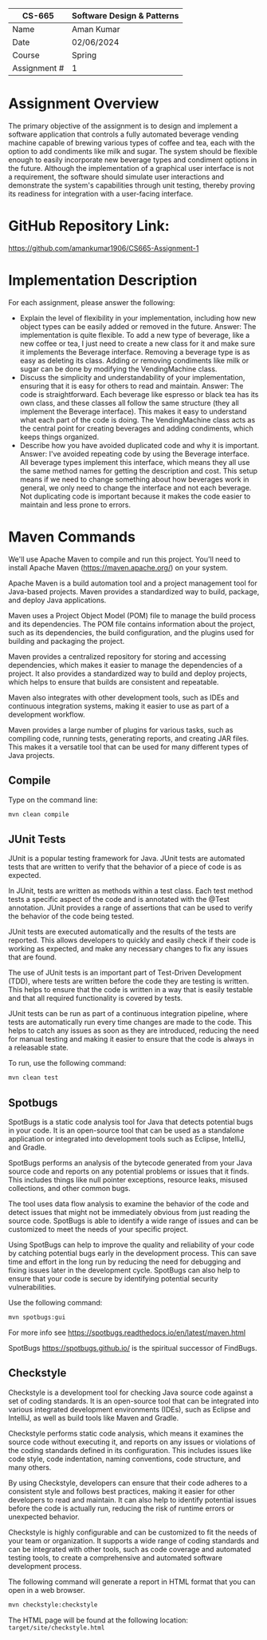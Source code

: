 | CS-665       | Software Design & Patterns |
|--------------|----------------------------|
| Name         | Aman Kumar                 |
| Date         | 02/06/2024                 |
| Course       | Spring                     |
| Assignment # | 1                          |

# Assignment Overview

The primary objective of the assignment is to design and implement a software application that controls a fully automated beverage vending machine capable of brewing various types of coffee and tea, each with the option to add condiments like milk and sugar.
The system should be flexible enough to easily incorporate new beverage types and condiment options in the future.
Although the implementation of a graphical user interface is not a requirement, the software should simulate user interactions and demonstrate the system's capabilities through unit testing, thereby proving its readiness for integration with a user-facing interface.

# GitHub Repository Link:

https://github.com/amankumar1906/CS665-Assignment-1

# Implementation Description

For each assignment, please answer the following:

- Explain the level of flexibility in your implementation, including how new object types can
  be easily added or removed in the future.
  Answer:  The implementation is quite flexible. To add a new type of beverage, like a new coffee or tea, I just need to
  create a new class for it and make sure it implements the Beverage interface.
  Removing a beverage type is as easy as deleting its class. Adding or removing condiments like milk or sugar can be
  done by modifying the VendingMachine class.
- Discuss the simplicity and understandability of your implementation, ensuring that it is
  easy for others to read and maintain.
  Answer:  The code is straightforward. Each beverage like espresso or black tea has its own class, and these classes
  all follow the same structure (they all implement the Beverage interface). This makes it easy to understand what each
  part of the code is doing.
  The VendingMachine class acts as the central point for creating beverages and adding condiments, which keeps things
  organized.
- Describe how you have avoided duplicated code and why it is important.
  Answer: I've avoided repeating code by using the Beverage interface. All beverage types implement this interface,
  which means they all use the same method names for getting the description and cost. This setup means if we need to
  change something about how beverages work in general, we only need to change the interface and not each beverage.
  Not duplicating code is important because it makes the code easier to maintain and less prone to errors.

# Maven Commands

We'll use Apache Maven to compile and run this project. You'll need to install Apache Maven (https://maven.apache.org/)
on your system.

Apache Maven is a build automation tool and a project management tool for Java-based projects. Maven provides a
standardized way to build, package, and deploy Java applications.

Maven uses a Project Object Model (POM) file to manage the build process and its dependencies. The POM file contains
information about the project, such as its dependencies, the build configuration, and the plugins used for building and
packaging the project.

Maven provides a centralized repository for storing and accessing dependencies, which makes it easier to manage the
dependencies of a project. It also provides a standardized way to build and deploy projects, which helps to ensure that
builds are consistent and repeatable.

Maven also integrates with other development tools, such as IDEs and continuous integration systems, making it easier to
use as part of a development workflow.

Maven provides a large number of plugins for various tasks, such as compiling code, running tests, generating reports,
and creating JAR files. This makes it a versatile tool that can be used for many different types of Java projects.

## Compile

Type on the command line:

```bash
mvn clean compile
```

## JUnit Tests

JUnit is a popular testing framework for Java. JUnit tests are automated tests that are written to verify that the
behavior of a piece of code is as expected.

In JUnit, tests are written as methods within a test class. Each test method tests a specific aspect of the code and is
annotated with the @Test annotation. JUnit provides a range of assertions that can be used to verify the behavior of the
code being tested.

JUnit tests are executed automatically and the results of the tests are reported. This allows developers to quickly and
easily check if their code is working as expected, and make any necessary changes to fix any issues that are found.

The use of JUnit tests is an important part of Test-Driven Development (TDD), where tests are written before the code
they are testing is written. This helps to ensure that the code is written in a way that is easily testable and that all
required functionality is covered by tests.

JUnit tests can be run as part of a continuous integration pipeline, where tests are automatically run every time
changes are made to the code. This helps to catch any issues as soon as they are introduced, reducing the need for
manual testing and making it easier to ensure that the code is always in a releasable state.

To run, use the following command:

```bash
mvn clean test
```

## Spotbugs

SpotBugs is a static code analysis tool for Java that detects potential bugs in your code. It is an open-source tool
that can be used as a standalone application or integrated into development tools such as Eclipse, IntelliJ, and Gradle.

SpotBugs performs an analysis of the bytecode generated from your Java source code and reports on any potential problems
or issues that it finds. This includes things like null pointer exceptions, resource leaks, misused collections, and
other common bugs.

The tool uses data flow analysis to examine the behavior of the code and detect issues that might not be immediately
obvious from just reading the source code. SpotBugs is able to identify a wide range of issues and can be customized to
meet the needs of your specific project.

Using SpotBugs can help to improve the quality and reliability of your code by catching potential bugs early in the
development process. This can save time and effort in the long run by reducing the need for debugging and fixing issues
later in the development cycle. SpotBugs can also help to ensure that your code is secure by identifying potential
security vulnerabilities.

Use the following command:

```bash
mvn spotbugs:gui 
```

For more info see
https://spotbugs.readthedocs.io/en/latest/maven.html

SpotBugs https://spotbugs.github.io/ is the spiritual successor of FindBugs.

## Checkstyle

Checkstyle is a development tool for checking Java source code against a set of coding standards. It is an open-source
tool that can be integrated into various integrated development environments (IDEs), such as Eclipse and IntelliJ, as
well as build tools like Maven and Gradle.

Checkstyle performs static code analysis, which means it examines the source code without executing it, and reports on
any issues or violations of the coding standards defined in its configuration. This includes issues like code style,
code indentation, naming conventions, code structure, and many others.

By using Checkstyle, developers can ensure that their code adheres to a consistent style and follows best practices,
making it easier for other developers to read and maintain. It can also help to identify potential issues before the
code is actually run, reducing the risk of runtime errors or unexpected behavior.

Checkstyle is highly configurable and can be customized to fit the needs of your team or organization. It supports a
wide range of coding standards and can be integrated with other tools, such as code coverage and automated testing
tools, to create a comprehensive and automated software development process.

The following command will generate a report in HTML format that you can open in a web browser.

```bash
mvn checkstyle:checkstyle
```

The HTML page will be found at the following location:
`target/site/checkstyle.html`




